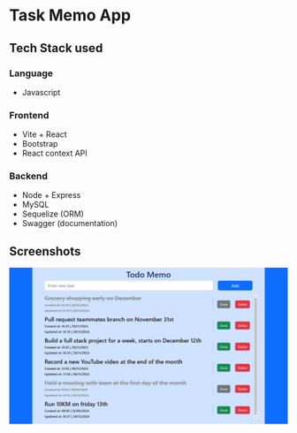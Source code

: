 # Task Memo App
## Tech Stack used
### Language
* Javascript
### Frontend
* Vite + React
* Bootstrap
* React context API
### Backend
* Node + Express
* MySQL
* Sequelize (ORM)
* Swagger (documentation)
## Screenshots
![pic](screenshots/task-memo.png)
